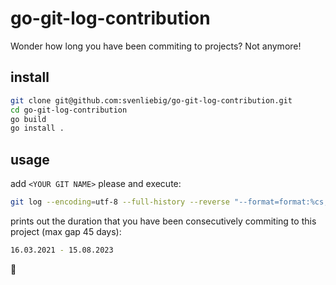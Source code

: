 # go-git-log-contribution

Wonder how long you have been commiting to projects? Not anymore!

## install

```sh
git clone git@github.com:svenliebig/go-git-log-contribution.git
cd go-git-log-contribution
go build
go install .
```

## usage

add `<YOUR GIT NAME>` please and execute:

```sh
git log --encoding=utf-8 --full-history --reverse "--format=format:%cs;%an;%ae" --author "<YOUR GIT NAME>" | git-log-contribution
```

prints out the duration that you have been consecutively commiting to this project (max gap 45 days):

```sh
16.03.2021 - 15.08.2023
```

🚀
